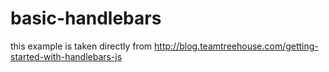 # basic-handlebars

this example is taken directly from http://blog.teamtreehouse.com/getting-started-with-handlebars-js
